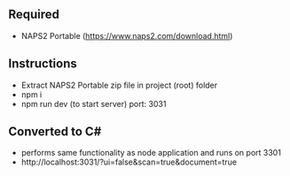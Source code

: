 ## Required

- NAPS2 Portable (https://www.naps2.com/download.html)

## Instructions

- Extract NAPS2 Portable zip file in project (root) folder
- npm i
- npm run dev (to start server) port: 3031

## Converted to C#
- performs same functionality as node application and runs on port 3301
- http://localhost:3031/?ui=false&scan=true&document=true
